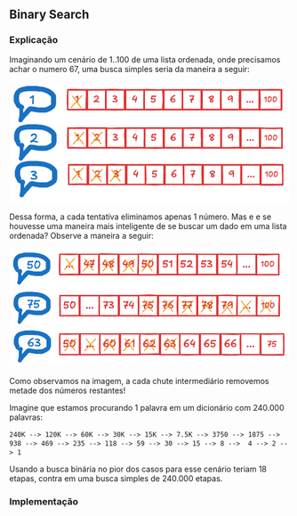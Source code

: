 ## Binary Search

### Explicação

Imaginando um cenário de 1..100 de uma lista ordenada, onde precisamos 
achar o numero 67, uma busca simples seria da maneira a seguir:

![binarySearch01](../../../../../images/binary-search-01.png)

Dessa forma, a cada tentativa eliminamos apenas 1 número. Mas e e se houvesse 
uma maneira mais inteligente de se buscar um dado em uma lista ordenada?
Observe a maneira a seguir:

![binarySearch02](../../../../../images/binary-search-02.png)

Como observamos na imagem, a cada chute intermediário removemos 
metade dos números restantes!

Imagine que estamos procurando 1 palavra em um dicionário com 240.000 palavras:

```
240K --> 120K --> 60K --> 30K --> 15K --> 7.5K --> 3750 --> 1875 --> 938 --> 469 --> 235 --> 118 --> 59 --> 30 --> 15 --> 8 -->  4 --> 2 --> 1
```
Usando a busca binária no pior dos casos para esse cenário teriam 18 etapas, contra em uma busca simples de 240.000 etapas.

### Implementação


